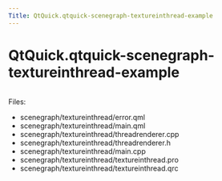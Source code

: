 ```yaml
---
Title: QtQuick.qtquick-scenegraph-textureinthread-example
---
```


# QtQuick.qtquick-scenegraph-textureinthread-example

<span class="subtitle"></span>
<!-- $$$scenegraph/textureinthread-description -->
<p class="centerAlign"><img src="https://developer.ubuntu.com/static/devportal_uploaded/0d2d2a46-2bff-4f90-9121-e325ebc4d643-../qtquick-scenegraph-textureinthread-example/images/textureinthread-example.jpg" alt="" /></p><p>Files:</p>
<ul>
<li>scenegraph/textureinthread/error.qml</li>
<li>scenegraph/textureinthread/main.qml</li>
<li>scenegraph/textureinthread/threadrenderer.cpp</li>
<li>scenegraph/textureinthread/threadrenderer.h</li>
<li>scenegraph/textureinthread/main.cpp</li>
<li>scenegraph/textureinthread/textureinthread.pro</li>
<li>scenegraph/textureinthread/textureinthread.qrc</li>
</ul>
<!-- @@@scenegraph/textureinthread -->
